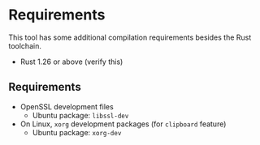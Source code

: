 # Requirements
This tool has some additional compilation requirements besides the Rust
toolchain.

- Rust 1.26 or above (verify this)

## Requirements
- OpenSSL development files
  - Ubuntu package: `libssl-dev`
- On Linux, `xorg` development packages (for `clipboard` feature)
  - Ubuntu package: `xorg-dev`
